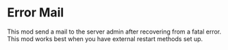 # Error Mail

This mod send a mail to the server admin after recovering from a fatal error. This mod works best when you have external restart methods set up.
